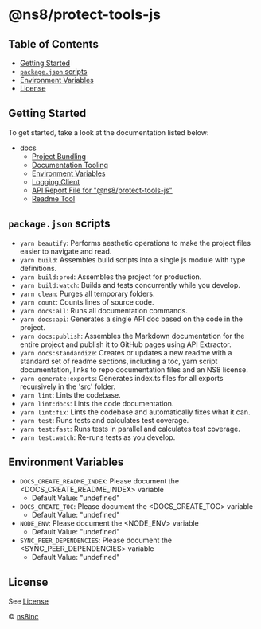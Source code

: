 # @ns8/protect-tools-js

## Table of Contents

- [Getting Started](#getting-started)
- [`package.json` scripts](#packagejson-scripts)
- [Environment Variables](#environment-variables)
- [License](#license)

## Getting Started

To get started, take a look at the documentation listed below:

- docs
  - [Project Bundling](docs/bundling.md)
  - [Documentation Tooling](docs/documentation.md)
  - [Environment Variables](docs/environment-variables.md)
  - [Logging Client](docs/logger.md)
  - [API Report File for "@ns8/protect-tools-js"](docs/project-api.md)
  - [Readme Tool](docs/readme.md)

## `package.json` scripts

- `yarn beautify`: Performs aesthetic operations to make the project files easier to navigate and read.
- `yarn build`: Assembles build scripts into a single js module with type definitions.
- `yarn build:prod`: Assembles the project for production.
- `yarn build:watch`: Builds and tests concurrently while you develop.
- `yarn clean`: Purges all temporary folders.
- `yarn count`: Counts lines of source code.
- `yarn docs:all`: Runs all documentation commands.
- `yarn docs:api`: Generates a single API doc based on the code in the project.
- `yarn docs:publish`: Assembles the Markdown documentation for the entire project and publish it to GitHub pages using API Extractor.
- `yarn docs:standardize`: Creates or updates a new readme with a standard set of readme sections, including a toc, yarn script documentation, links to repo documentation files and an NS8 license.
- `yarn generate:exports`: Generates index.ts files for all exports recursively in the 'src' folder.
- `yarn lint`: Lints the codebase.
- `yarn lint:docs`: Lints the code documentation.
- `yarn lint:fix`: Lints the codebase and automatically fixes what it can.
- `yarn test`: Runs tests and calculates test coverage.
- `yarn test:fast`: Runs tests in parallel and calculates test coverage.
- `yarn test:watch`: Re-runs tests as you develop.

## Environment Variables

- `DOCS_CREATE_README_INDEX`: Please document the <DOCS_CREATE_README_INDEX> variable
  - Default Value: "undefined"
- `DOCS_CREATE_TOC`: Please document the <DOCS_CREATE_TOC> variable
  - Default Value: "undefined"
- `NODE_ENV`: Please document the <NODE_ENV> variable
  - Default Value: "undefined"
- `SYNC_PEER_DEPENDENCIES`: Please document the <SYNC_PEER_DEPENDENCIES> variable
  - Default Value: "undefined"

## License

See [License](./LICENSE)

© [ns8inc](https://ns8.com)
